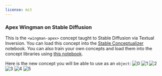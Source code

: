 ```yaml
---
license: mit
---
```

### Apex Wingman on Stable Diffusion
This is the `<wingman-apex>` concept taught to Stable Diffusion via Textual Inversion. You can load this concept into the [Stable Conceptualizer](https://colab.research.google.com/github/huggingface/notebooks/blob/main/diffusers/stable_conceptualizer_inference.ipynb) notebook. You can also train your own concepts and load them into the concept libraries using [this notebook](https://colab.research.google.com/github/huggingface/notebooks/blob/main/diffusers/sd_textual_inversion_training.ipynb).

Here is the new concept you will be able to use as an `object`:
![<wingman-apex> 0](https://huggingface.co/sd-concepts-library/apex-wingman/resolve/main/concept_images/5.jpeg)
![<wingman-apex> 1](https://huggingface.co/sd-concepts-library/apex-wingman/resolve/main/concept_images/3.jpeg)
![<wingman-apex> 2](https://huggingface.co/sd-concepts-library/apex-wingman/resolve/main/concept_images/0.jpeg)
![<wingman-apex> 3](https://huggingface.co/sd-concepts-library/apex-wingman/resolve/main/concept_images/2.jpeg)
![<wingman-apex> 4](https://huggingface.co/sd-concepts-library/apex-wingman/resolve/main/concept_images/1.jpeg)
![<wingman-apex> 5](https://huggingface.co/sd-concepts-library/apex-wingman/resolve/main/concept_images/4.jpeg)

